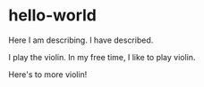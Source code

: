 # hello-world
Here I am describing.
I have described.


I play the violin. In my free time, I like to play violin. 


Here's to more violin!
